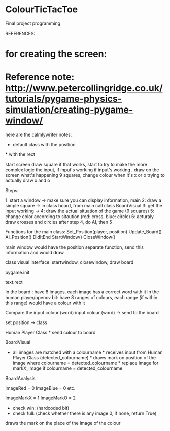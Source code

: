 # ColourTicTacToe
Final project programming

REFERENCES:
# for creating the screen:
# Reference note: http://www.petercollingridge.co.uk/tutorials/pygame-physics-simulation/creating-pygame-window/

here are the calmlywriter notes:
- default class with the position

*‌ with the rect

start screen draw square
if that works, start to try to make the more complex logic
the input, if input's working
if input's working , draw on the screen what's happening
9 squares, change colour when it's x or o
trying to actually draw x and o


Steps:

1: start a window ->‌ make sure you can display information, main
2: draw a simple square -> in class board, from main call class BoardVisual
3: get the input working ->‌
4: draw the actual situation of the game (9 squares)
5: change color according to sitaution (red: cross, blue: circle)
6: acturaly draw crosses and circles
after step 4, do AI, then 5


Functions for the main class:
Set_Position(player, position)
Update_Board()
AI_Position()
DidItEnd
StartWindow()
CloseWindow()


main window would have the position
separate function, send this information and would draw



class visual interface:
startwindow, closewindow, draw board

pygame.init

text.rect


In the board :‌ have 8 images, each image has a correct word with it
In the human player/opencv bit:‌ have 8 ranges of colours, each range (if within this range)‌ would have a colour with it

Compare the input colour (word)‌
input colour (word) -> send to the board

set position ->‌ class

Human Player Class
*‌ send colour to board


BoardVisual
* all images are matched with a colourname
*‌ receives input from Human Player Class (detected_colourname)
*‌ draws mark on position of the image where colourname = detected_colourname
*‌ replace image for markX_image if colourname = detected_colourname


BoardAnalysis

ImageRed = 0
ImageBlue = 0
etc.

ImageMarkX = 1
ImageMarkO = 2

- check win: (hardcoded bit)
- check full: (check whether there is any image 0, if none, return True)








draws the mark on the place of the image of the colour
